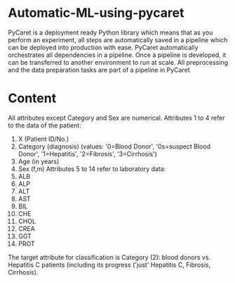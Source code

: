 # Automatic-ML-using-pycaret

PyCaret is a deployment ready Python library which means that as you perform an experiment, all steps are automatically saved in a pipeline which can be deployed into production with ease. PyCaret automatically orchestrates all dependencies in a pipeline. Once a pipeline is developed, it can be transferred to another environment to run at scale. All preprocessing and the data preparation tasks are part of a pipeline in PyCaret 

# Content

All attributes except Category and Sex are numerical.
Attributes 1 to 4 refer to the data of the patient:
1) X (Patient ID/No.)
2) Category (diagnosis) (values: '0=Blood Donor', '0s=suspect Blood Donor', '1=Hepatitis', '2=Fibrosis', '3=Cirrhosis')
3) Age (in years)
4) Sex (f,m)
Attributes 5 to 14 refer to laboratory data:
5) ALB
6) ALP
7) ALT
8) AST
9) BIL
10) CHE
11) CHOL
12) CREA
13) GGT
14) PROT

The target attribute for classification is Category (2): blood donors vs. Hepatitis C patients (including its progress ('just' Hepatitis C, Fibrosis, Cirrhosis).

